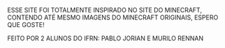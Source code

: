 ESSE SITE FOI TOTALMENTE INSPIRADO NO SITE DO MINECRAFT, CONTENDO ATÉ MESMO IMAGENS DO MINECRAFT ORIGINAIS, ESPERO QUE GOSTE!

FEITO POR 2 ALUNOS DO IFRN: PABLO JORIAN E MURILO RENNAN
